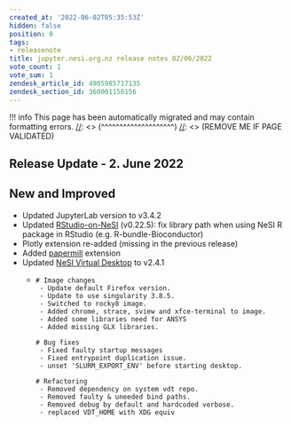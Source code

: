 ```yaml
---
created_at: '2022-06-02T05:35:53Z'
hidden: false
position: 0
tags:
- releasenote
title: jupyter.nesi.org.nz release notes 02/06/2022
vote_count: 1
vote_sum: 1
zendesk_article_id: 4905985717135
zendesk_section_id: 360001150156
---
```




[//]: <> (REMOVE ME IF PAGE VALIDATED)
[//]: <> (vvvvvvvvvvvvvvvvvvvv)
!!! info
    This page has been automatically migrated and may contain formatting errors.
[//]: <> (^^^^^^^^^^^^^^^^^^^^)
[//]: <> (REMOVE ME IF PAGE VALIDATED)

## Release Update - 2. June 2022

## New and Improved

-   Updated JupyterLab version to v3.4.2
-   Updated
    [RStudio-on-NeSI](https://support.nesi.org.nz/hc/en-gb/articles/360004337836)
    (v0.22.5): fix library path when using NeSI R package in RStudio
    (e.g. R-bundle-Bioconductor)
-   Plotly extension re-added (missing in the previous release)
-   Added [papermill](https://pypi.org/project/papermill/) extension
-   Updated [NeSI Virtual
    Desktop](https://support.nesi.org.nz/hc/en-gb/articles/360001600235)
    to v2.4.1
    -   ``` sl
        # Image changes
         - Update default Firefox version.
         - Update to use singularity 3.8.5.
         - Switched to rocky8 image.
         - Added chrome, strace, sview and xfce-terminal to image.
         - Added some libraries need for ANSYS
         - Added missing GLX libraries.

        # Bug fixes
         - Fixed faulty startup messages 
         - Fixed entrypoint duplication issue.
         - unset 'SLURM_EXPORT_ENV' before starting desktop.

        # Refactoring
         - Removed dependency on system vdt repo.
         - Removed faulty & uneeded bind paths.
         - Removed debug by default and hardcoded verbose.
         - replaced VDT_HOME with XDG equiv
        ```
